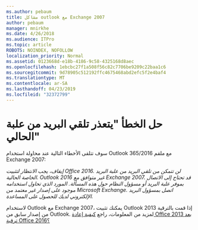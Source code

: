 ```yaml
---
ms.author: pebaum
title: مشاكل outlook مع Exchange 2007
author: pebaum
manager: mnirkhe
ms.date: 4/26/2018
ms.audience: ITPro
ms.topic: article
ROBOTS: NOINDEX, NOFOLLOW
localization_priority: Normal
ms.assetid: 0123668d-e18b-4186-9c58-4325168d8aec
ms.openlocfilehash: 1ebcbc27f1a508f56c82c7706be9209c22baa1c6
ms.sourcegitcommit: 9d78905c512192ffc4675468abd2efc5f2e4baf4
ms.translationtype: MT
ms.contentlocale: ar-SA
ms.lasthandoff: 04/23/2019
ms.locfileid: "32372799"
---
```

# <a name="solution-for-error-you-wont-be-able-to-receive-mail-from-a-current-mailbox"></a>حل الخطأ "يتعذر تلقي البريد من علبة الحالي"
سوف تتلقى الأخطاء التالية عند محاولة استخدام Outlook 365/2016 مع ملقم Exchange 2007:

*إيقاف، يجب الانتظار لتثبيت Office 2016. لن تتمكن من تلقي البريد من علبة البريد الخاصة الحالية. Outlook 2016 غير متوافق مع Exchange 2007. قد تحتاج إلى الاتصال بموفر علبة البريد أو مسؤول النظام حول هذه المسألة. المورد الذي تحاول استخدامه موجود على إصدار غير معتمد من Microsoft Exchange. اتصل بمسؤول البريد الإلكتروني لديك للحصول على المساعدة.*

لاستخدام Outlook مع Exchange 2007، يمكنك تثبيت Outlook 2013 إذا قمت بالترقية من إصدار سابق من Outlook. لمزيد من المعلومات، راجع [كيفية إعادة Office 2013 بعد ترقية Office 2016؟](https://support.office.com/article/a6ca92f4-cbb4-4609-9fdb-f8d3dd6812f3)